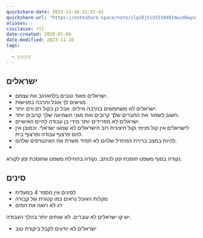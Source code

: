 ```yaml
---
quickshare-date: 2023-11-16 11:52:42
quickshare-url: "https://noteshare.space/note/clp10j5id2510401mwid6wyuin#8YkqV0gzPM/Z1fgxvQXjDUufZUDP2WeU/P1QHXYeVY0"
aliases: 
cssclasse: rtl
date-created: 2020-01-06
date-modified: 2023-11-16
tags:
  
  - סיכומים
---
```

ישראלים
-------
- ישראלים מאוד טובים בלהאהוב את עצמם.
- מגישים לך אוכל והרבה בפגישות.
- ישראלים לא משתמשים בהרבה מילים. אבל כן בקול רם ורם יותר.
- חשוב לשמור את החברים שלך קרובים ואת מגני השמיעה שלך קרובים יותר.
- ישראלים לא מפרידים יותר מידי בן עבודה לחיים האישיים.
- לישראלים אין קול פנימי וקול חיצונית רוב הישראלים לא שמעו ישראלי. וכמובן אין להם פרצוף עבודה ופרצוף בית.
- להיות במצב ברירת המחדל שלהם לא תמיד משרת את האינטרסים שלהם.
-

נקודה בסוף משפט חוסכת זמן לכותב.  נקודה בתחילת משפט שחוסכת זמן לקורא.

סינים
-----
- לסינים אין מספר 4 במעלית
- מקלות האוכל נראים כמו קטורת של קבורה
- דג לא רואה את המים

יש קו ישראלים לא עוברים. לא שותים יותר בהלך העבודה.

- ישראלים לא יודעים לקבל ביקורת טוב
